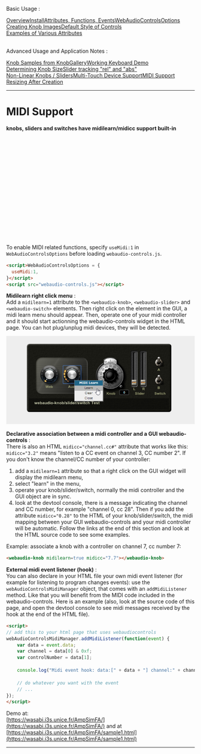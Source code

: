<link rel="stylesheet" href="./docstyle.css">

<script>
  WebAudioControlsOptions={
    useMidi:1,
  };
</script>

<script src="../webaudio-controls.js"></script>

Basic Usage :
<div style="display:flex;width:100%;flex-wrap:wrap">
<div class="item"><a href="./index.html">Overview</a></div>
<div class="item"><a href="./install.html">Install</a></div>
<div class="item"><a href="./specs.html">Attributes, Functions, Events</a></div>
<div class="item"><a href="./options.html">WebAudioControlsOptions</a></div>
<div class="item"><a href="./knobimage.html">Creating Knob Images</a></div>
<div class="item"><a href="./defstyle.html">Default Style of Controls</a></div>
<div class="item"><a href="./example.html">Examples of Various Attributes</a></div>
</div>
<br/>

Advanced Usage and Application Notes :
<div style="display:flex;width:100%;flex-wrap:wrap">
<div class="item"><a href="./knobsamples.html">Knob Samples from KnobGallery</a></div>
<div class="item"><a href="./keyboard.html">Working Keyboard Demo</a></div>
<div class="item"><a href="./knobsize.html">Determining Knob Size</a></div>
<div class="item"><a href="./tracking.html">Slider tracking "rel" and "abs"</a></div>
<div class="item"><a href="./nonlinear.html">Non-Linear Knobs / Sliders</a></div>
<div class="item"><a href="./multifader.html">Multi-Touch Device Support</a></div>
<div class="item cur"><a href="./midisupport.html">MIDI Support</a></div>
<div class="item"><a href="./resizetest.html">Resizing After Creation</a></div>
</div>

---

# MIDI Support

**knobs, sliders and switches have midilearn/midicc support built-in**  

<div>
    <div style="position:relative;background-image: url('../img/bg.png');width:512px;height:240px;margin:30px auto;padding:0px;">
        <webaudio-knob id="knob1" midilearn="1" midicc="1.1" style="position:absolute;left:48px;top:76px" src="../knobs/LittlePhatty.png" value="50" step="1" diameter="64" tooltip="Knob1 tooltip %d"></webaudio-knob>
        <webaudio-knob midilearn="1" midicc="8.7" style="position:absolute;left:128px;top:76px" src="../knobs/LittlePhatty.png" value="1" min="0" max="3" step="0.01" diameter="64" sprites="100" tooltip="Knob2 tooltip <br/> %.2f Hz" conv="(x)=>{return Math.pow(10,x)*20}"></webaudio-knob>
        <webaudio-knob midilearn="1" midicc="1.22" id="knob3" style="position:absolute;left:232px;top:48px" src="../knobs/vernier.png" value="30" max="100" step="1" diameter="128" sprites="50" valuetip="0" tooltip="Knob3"></webaudio-knob>
        <webaudio-param style="position:absolute;left:328px;top:162px" link="knob3"></webaudio-param>
        <webaudio-slider midilearn="1" midicc="1.23" style="position:absolute;left:368px;top:24px" src="../img/vsliderbody.png" knobsrc="../img/vsliderknob.png" value="0" min="0" max="100" step="1" basewidth="24" baseheight="128" knobwidth="24" knobheight="24" ditchLength="100" tooltip="Slider-L"></webaudio-slider>
        <webaudio-slider midilearn="1"  midicc="1.24" style="position:absolute;left:400px;top:24px" src="../img/vsliderbody.png" knobsrc="../img/vsliderknob.png" value="0" min="0" max="100" step="1" basewidth="24" baseheight="128" knobwidth="24" knobheight="24" ditchLength="100" units="%" tooltip="Slider-R"></webaudio-slider>
        <webaudio-switch midilearn="1" style="position:absolute;left:440px;top:38px" src="../knobs/switch_toggle.png" value="0" height="56" width="56" tooltip="Switch-A Tooltip text test"></webaudio-switch>
        <webaudio-switch midilearn="1" style="position:absolute;left:440px;top:102px" src="../knobs/switch_toggle.png" value="0" height="56" width="56" tooltip="Switch-B"></webaudio-switch>
	</div>
</div>

To enable MIDI related functions, specify `useMidi:1` in `WebAudioControlsOptions` before loading `webaudio-controls.js`. 

```html
<script>WebAudioControlsOptions = {
  useMidi:1,
}</script>
<script src="webaudio-controls.js"></script>
```

**Midilearn right click menu** :  
 Add a `midilearn=1` attribute to the `<webaudio-knob>`,  `<webaudio-slider>` and  `<webaudio-switch>` elements. Then right click on the element in the GUI, a midi learn menu should appear. Then, operate one of your midi controller and it should start actionning the webaudio-controls widget in the HTML page. You can hot plug/unplug midi devices, they will be detected.

![Midi Learn Menu](../img/midilearn.png)

**Declarative association between a midi controller and a GUI webaudio-controls** :  
 There is also an HTML `midicc="channel.cc#"` attribute that works like this:  
 `midicc="3.2"` means "listen to a CC event on channel 3, CC number 2". If you don't know the channel/CC number of your controller:  
  1) add a `midilearn=1` attribute so that a right click on the GUI widget will display the midilearn menu,  
  2) select "learn" in the menu,  
  3) operate your knob/slider/switch, normally the midi controller and the GUI object are in sync.  
  4) look at the devtool console, there is a message indicating the channel and CC number, for example "channel 0, cc 28". Then if you add the attribute `midicc="0.28"` to the HTML of your knob/slider/switch, the midi mapping between your GUI webaudio-controls and your midi controller will be automatic. Follow the links at the end of this section and look at the HTML source code to see some examples.

Example: associate a knob with a controller on channel 7, cc number 7:

```html
<webaudio-knob midilearn=true midicc="7.7"></webaudio-knob>
```

**External midi event listener (hook)** :  
 You can also declare in your HTML file your own midi event listener (for example for listening to program changes events): use the `webAudioControlsMidiManager` object, that comes with an `addMidiListener` method. Like that you will benefit from the MIDI code included in the webaudio-controls. Here is an example (also, look at the source code of this page, and open the devtool console to see midi messages received by the hook at the end of the HTML file).

```html
<script>
// add this to your html page that uses webaudiocontrols
webAudioControlsMidiManager.addMidiListener(function(event) {
    var data = event.data;
    var channel = data[0] & 0xf;
    var controlNumber = data[1];

    console.log("Midi event hook: data:[" + data + "] channel:" + channel + " cc:"+controlNumber);

    // do whatever you want with the event
    // ...
});
</script>
```

Demo at:  
 [https://wasabi.i3s.unice.fr/AmpSimFA/](https://wasabi.i3s.unice.fr/AmpSimFA/) and at [https://wasabi.i3s.unice.fr/AmpSimFA/sample1.html](https://wasabi.i3s.unice.fr/AmpSimFA/sample1.html)


---

<script>
webAudioControlsMidiManager.addMidiListener(function(event) {
    var data = event.data;
    var channel = data[0] & 0xf;
    var controlNumber = data[1];

    console.log("Midi event hook: data:[" + data + "] channel:" + channel + " cc:"+controlNumber);
});
</script>